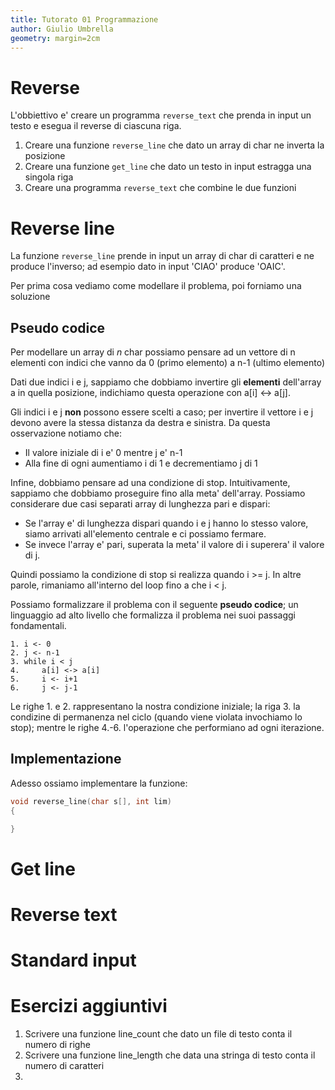 ```yaml
---
title: Tutorato 01 Programmazione
author: Giulio Umbrella
geometry: margin=2cm
---
```


# Reverse

L'obbiettivo e' creare un programma `reverse_text` che prenda in input un testo e esegua il reverse di ciascuna riga.

1. Creare una funzione `reverse_line` che dato un array di char ne inverta la posizione
2. Creare una funzione `get_line` che dato un testo in input estragga una singola riga
3. Creare una programma `reverse_text` che combine le due funzioni

# Reverse line

La funzione `reverse_line` prende in input un array di char di caratteri e ne produce l'inverso; ad esempio dato in input 'CIAO' produce 'OAIC'.  

Per prima cosa vediamo come modellare il problema, poi forniamo una soluzione

## Pseudo codice

Per modellare un array di *n* char possiamo pensare ad un vettore di n elementi con indici che vanno da 0 (primo elemento) a n-1 (ultimo elemento)

Dati due indici i e j, sappiamo che dobbiamo invertire gli **elementi** dell'array a in quella posizione, indichiamo questa operazione con a[i] <-> a[j].

Gli indici i e j **non** possono essere scelti a caso; per invertire il vettore i e j devono avere la stessa distanza da destra e sinistra. Da questa osservazione notiamo che:

- Il valore iniziale di i e' 0 mentre j e' n-1 
- Alla fine di ogni aumentiamo i di 1 e decrementiamo j di 1

Infine, dobbiamo pensare ad una condizione di stop. Intuitivamente, sappiamo che dobbiamo proseguire fino alla meta' dell'array. Possiamo considerare due casi separati array di lunghezza pari e dispari:

- Se l'array e' di lunghezza dispari quando i e j hanno lo stesso valore, siamo arrivati all'elemento centrale e ci possiamo fermare.
- Se invece l'array e' pari, superata la meta' il valore di i superera' il valore di j.

Quindi possiamo la condizione di stop si realizza quando i >= j. In altre parole, rimaniamo all'interno del loop fino a che i < j.

Possiamo formalizzare il problema con il seguente **pseudo codice**; un linguaggio ad alto livello che formalizza il problema nei suoi passaggi fondamentali.

```
1. i <- 0
2. j <- n-1
3. while i < j
4.     a[i] <-> a[i]
5.     i <- i+1
6.     j <- j-1
```

Le righe 1. e 2. rappresentano la nostra condizione iniziale; la riga 3. la condizine di permanenza nel ciclo (quando viene violata invochiamo lo stop); mentre le righe 4.-6. l'operazione che performiano ad ogni iterazione.  

## Implementazione 

Adesso ossiamo implementare la funzione:

```c 
void reverse_line(char s[], int lim)
{

}
``` 


# Get line


# Reverse text

# Standard input

# Esercizi aggiuntivi

1. Scrivere una funzione line_count che dato un file di testo conta il numero di righe
2. Scrivere una funzione line_length che data una stringa di testo conta il numero di caratteri
3. 
